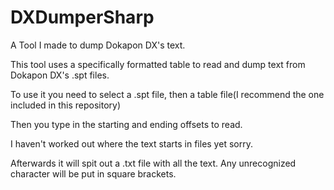 # DXDumperSharp
A Tool I made to dump Dokapon DX's text.

This tool uses a specifically formatted table to read and dump text from Dokapon DX's .spt files.

To use it you need to select a .spt file, then a table file(I recommend the one included in this repository)

Then you type in the starting and ending offsets to read.

I haven't worked out where the text starts in files yet sorry.

Afterwards it will spit out a .txt file with all the text. Any unrecognized character will be put in square brackets.
